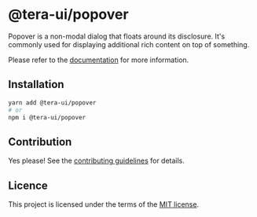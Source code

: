 # @tera-ui/popover

Popover is a non-modal dialog that floats around its disclosure. It's commonly used for displaying additional rich content on top of something.

Please refer to the [documentation](https://teraui.org/docs/components/popover) for more information.

## Installation

```sh
yarn add @tera-ui/popover
# or
npm i @tera-ui/popover
```

## Contribution

Yes please! See the
[contributing guidelines](https://github.com/hieumau12/tera-ui/blob/master/CONTRIBUTING.md)
for details.

## Licence

This project is licensed under the terms of the
[MIT license](https://github.com/hieumau12/tera-ui/blob/master/LICENSE).
